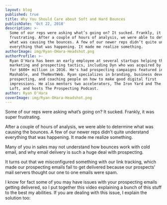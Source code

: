 ```yaml
---
layout: blog
published: true
title: Why You Should Care about Soft and Hard Bounces
publishDate: 'Oct 22, 2018'
description: >-
  Some of our reps were asking what’s going on? It sucked. Frankly, it was super
  frustrating. After a couple of hours of analysis, we were able to determine
  what was causing the bounces. A few of our newer reps didn’t quite understand
  everything that was happening. It made me realize something.
authorImage: img/Ryan-OHara-Headshot.png
authorProfile: >-
  Ryan O'Hara has been an early employee at several startups helping them with
  marketing and prospecting tactics, including Dyn who was acquired by Oracle
  for $600+ million in 2016. He's had prospecting campaigns featured in Fortune,
  Mashable, and TheNextWeb. Ryan specializes in branding, business development,
  prospecting, and coaching people on how to make good digital first
  impressions. He also mentors two accelerators, The Iron Yard and The Alpha
  Loft, and hosts The Prospecting Podcast.
author: Ryan O'Hara
coverImage: img/Ryan-OHara-Headshot.png
---
```

Some of our reps were asking what’s going on? It sucked. Frankly, it was super frustrating.

After a couple of hours of analysis, we were able to determine what was causing the bounces. A few of our newer reps didn’t quite understand everything that was happening. It made me realize something.

Many of you in sales may not understand how bounces work with cold email, and why email delivery is such a huge deal with prospecting.

It turns out that we misconfigured something with our link tracking, which made our prospecting emails fail to get delivered because our prospects’ mail servers thought our one to one emails were spam.

I know for  fact some of you may have issues with your prospecting emails getting delivered, so I put together this video explaining a bunch of this stuff to the best my abilities. If you are dealing  with this issue, I explain the solution too:

<script type=“text/javascript” id=“vidyard_embed_code_qfapJ8L6YyAnpm2iEoQogE” src=“//play.vidyard.com/qfapJ8L6YyAnpm2iEoQogE.js?v=3.1.1&type=inline”></script>
